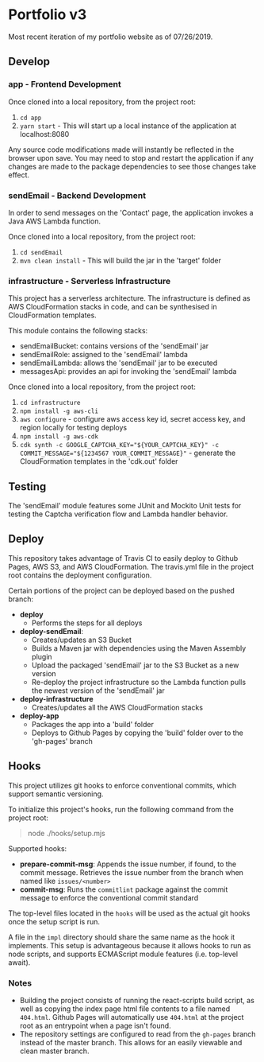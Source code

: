 # Portfolio v3

Most recent iteration of my portfolio website as of 07/26/2019.

## Develop

### app - Frontend Development

Once cloned into a local repository, from the project root:

1. `cd app`
2. `yarn start` - This will start up a local instance of the application at localhost:8080

Any source code modifications made will instantly be reflected in the browser upon save.  You may need to stop and 
restart the application if any changes are made to the package dependencies to see those changes take effect.

### sendEmail - Backend Development

In order to send messages on the 'Contact' page, the application invokes 
a Java AWS Lambda function.

Once cloned into a local repository, from the project root:

1. `cd sendEmail`
2. `mvn clean install` - This will build the jar in the 'target' folder

### infrastructure - Serverless Infrastructure

This project has a serverless architecture. The infrastructure is defined as AWS CloudFormation stacks in code, and can
be synthesised in CloudFormation templates.

This module contains the following stacks: 
* sendEmailBucket: contains versions of the 'sendEmail' jar
* sendEmailRole: assigned to the 'sendEmail' lambda
* sendEmailLambda: allows the 'sendEmail' jar to be executed
* messagesApi: provides an api for invoking the 'sendEmail' lambda

Once cloned into a local repository, from the project root:

1. `cd infrastructure`
2. `npm install -g aws-cli`
3. `aws configure` - configure aws access key id, secret access key, and region locally for testing deploys
4. `npm install -g aws-cdk`
5. `cdk synth -c GOOGLE_CAPTCHA_KEY="${YOUR_CAPTCHA_KEY}" -c COMMIT_MESSAGE="${1234567 YOUR_COMMIT_MESSAGE}"` - 
   generate the CloudFormation templates in the 'cdk.out' folder

## Testing

The 'sendEmail' module features some JUnit and Mockito Unit tests for testing the Captcha verification flow and Lambda 
handler behavior.

## Deploy

This repository takes advantage of Travis CI to easily deploy to Github Pages, AWS S3, and AWS CloudFormation.  The 
travis.yml file in the project root contains the deployment configuration. 

Certain portions of the project can be deployed based on the pushed branch:
* **deploy**
    * Performs the steps for all deploys
* **deploy-sendEmail**: 
    * Creates/updates an S3 Bucket 
    * Builds a Maven jar with dependencies using the Maven Assembly plugin 
    * Upload the packaged 'sendEmail' jar to the S3 Bucket as a new version 
    * Re-deploy the project infrastructure so the Lambda function pulls the newest version of the 'sendEmail' jar
* **deploy-infrastructure**
    * Creates/updates all the AWS CloudFormation stacks
* **deploy-app**
    * Packages the app into a 'build' folder
    * Deploys to Github Pages by copying the 'build' folder over to the 'gh-pages' branch

## Hooks

This project utilizes git hooks to enforce conventional commits, which support semantic versioning.

To initialize this project's hooks, run the following command from the project root:

> node ./hooks/setup.mjs

Supported hooks:
- **prepare-commit-msg**: Appends the issue number, if found, to the commit message. 
  Retrieves the issue number from the branch when named like `issues/<number>` 
- **commit-msg**: Runs the `commitlint` package against the commit message to enforce 
  the conventional commit standard
  
The top-level files located in the `hooks` will be used as the actual git hooks once the setup script is run.

A file in the `impl` directory should share the same name as the hook it implements. This setup is advantageous because 
it allows hooks to run as node scripts, and supports ECMAScript module features (i.e. top-level await).  

### Notes

* Building the project consists of running the react-scripts build script, as well as copying the index page html file 
  contents to a file named `404.html`.  Github Pages will automatically use `404.html` at the project root as an 
  entrypoint when a page isn't found.
* The repository settings are configured to read from the `gh-pages` branch instead of the master branch. This allows 
  for an easily viewable and clean master branch.